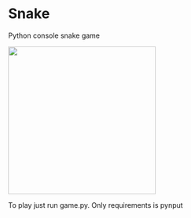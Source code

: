 # Snake
Python console snake game

<img src="https://media.giphy.com/media/v1.Y2lkPTc5MGI3NjExcHhpY3N1NjBmajJ5dHo3dG1mbWgzaXNxd3FzdTVvanJuN3VrNG1ucCZlcD12MV9pbnRlcm5hbF9naWZfYnlfaWQmY3Q9Zw/gSztIuISyquYyH9dOd/giphy-downsized-large.gif" width="300" height="300" />

To play just run game.py. Only requirements is pynput
